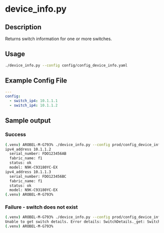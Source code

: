 # device_info.py

## Description

Returns switch information for one or more switches.

## Usage

``` bash
./device_info.py --config config/config_device_info.yaml
```

## Example Config File

``` yaml title="config/config_device_info.yaml"
---
config:
  - switch_ip4: 10.1.1.1
  - switch_ip4: 10.1.1.2
```

## Sample output

### Success

``` bash title="Success"
(.venv) AROBEL-M-G793% ./device_info.py --config prod/config_device_info.yaml
ipv4_address 10.1.1.2
  serial_number: FDO123456AB
  fabric_name: f1
  status: ok
  model: N9K-C93180YC-EX
ipv4_address 10.1.1.3
  serial_number: FDO123456BC
  fabric_name: f1
  status: ok
  model: N9K-C93180YC-EX
(.venv) AROBEL-M-G793%
```

### Failure - switch does not exist

``` bash title="switch does not exist"
(.venv) AROBEL-M-G793% ./device_info.py --config prod/config_device_info.yaml
Unable to get switch details. Error details: SwitchDetails._get: Switch with ip_address 10.1.1.4 does not exist on the controller.
(.venv) AROBEL-M-G793%
```
